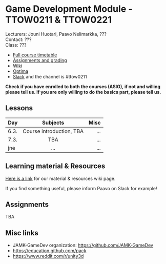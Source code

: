 # Game Development Module - TTOW0211 & TTOW0221

Lecturers: Jouni Huotari, Paavo Nelimarkka, ???  
Contact: ???  
Class: ???

- [Full course timetable](https://docs.google.com/spreadsheets/d/1ShNeOn9NxLJRXbAWSBZQAN_UrCkyc1bE3_25_HNp-ao/edit?usp=sharing)
- [Assignments and grading]()
- [Wiki](https://github.com/JAMK-IT/TTOW0211-TTOW0221-game-programming/wiki)
- [Optima](https://optima.jamk.fi/)
- [Slack](https://jamk-it.slack.com) and the channel is #ttow0211

**Check if you have enrolled to both the courses (ASIO), if not and willing please tell us. If you are only willing to do the basics part, please tell us.**

## Lessons
| Day | Subjects | Misc |
|:--------|:----------:|-----:|
| 6.3. | Course introduction, TBA | ... | 
| 7.3. | TBA | ... | 
| jne | ... | ... | 


## Learning material & Resources

[Here is a link](https://github.com/JAMK-IT/TTOW0211-TTOW0221-game-programming/wiki/material) for our material & resources wiki page. 

If you find something useful, please inform Paavo on Slack for example!

## Assignments

TBA

## Misc links

- JAMK-GameDev organization: https://github.com/JAMK-GameDev
- https://education.github.com/pack
- https://www.reddit.com/r/unity3d


